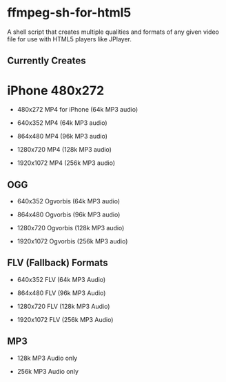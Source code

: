 ffmpeg-sh-for-html5
===================

A shell script that creates multiple qualities and formats of any given video file for use with HTML5 players like JPlayer.

Currently Creates
-----------------

# iPhone 480x272

* 480x272 MP4 for iPhone (64k MP3 audio)


* 640x352 MP4 (64k MP3 audio)

* 864x480 MP4 (96k MP3 audio)

* 1280x720 MP4 (128k MP3 audio)

* 1920x1072 MP4 (256k MP3 audio)

## OGG

* 640x352 Ogvorbis (64k MP3 audio)

* 864x480 Ogvorbis (96k MP3 audio)

* 1280x720 Ogvorbis (128k MP3 audio)

* 1920x1072 Ogvorbis (256k MP3 audio)

## FLV (Fallback) Formats

* 640x352 FLV (64k MP3 Audio)

* 864x480 FLV (96k MP3 Audio)

* 1280x720 FLV (128k MP3 Audio)

* 1920x1072 FLV (256k MP3 Audio)

## MP3

* 128k MP3 Audio only

* 256k MP3 Audio only